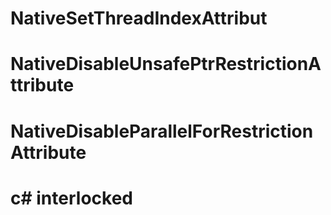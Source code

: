 # NativeSetThreadIndexAttribut
# NativeDisableUnsafePtrRestrictionAttribute
# NativeDisableParallelForRestrictionAttribute
# c# interlocked